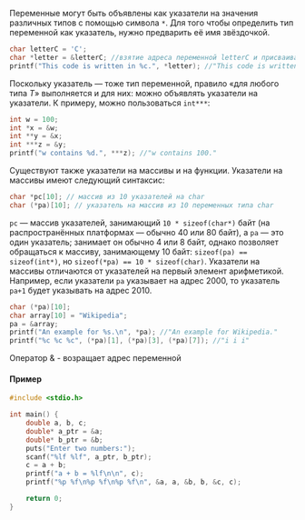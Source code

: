 Переменные могут быть объявлены как указатели на значения различных типов с помощью символа `*`. Для того чтобы определить тип переменной как указатель, нужно предварить её имя звёздочкой.

```c
char letterC = 'C';
char *letter = &letterC; //взятие адреса переменной letterC и присваивание в переменную letter
printf("This code is written in %c.", *letter); //"This code is written in C."

```
Поскольку указатель — тоже тип переменной, правило «для любого типа _T_» выполняется и для них: можно объявлять указатели на указатели. К примеру, можно пользоваться `int***`:

```c
int w = 100;
int *x = &w;
int **y = &x;
int ***z = &y;
printf("w contains %d.", ***z); //"w contains 100."
```

Существуют также указатели на массивы и на функции. Указатели на массивы имеют следующий синтаксис:

```c
char *pc[10]; // массив из 10 указателей на char
char (*pa)[10]; // указатель на массив из 10 переменных типа char
```

`pc` — массив указателей, занимающий `10 * sizeof(char*)` байт (на распространённых платформах — обычно 40 или 80 байт), а `pa` — это один указатель; занимает он обычно 4 или 8 байт, однако позволяет обращаться к массиву, занимающему 10 байт: `sizeof(pa) == sizeof(int*)`, но `sizeof(*pa) == 10 * sizeof(char)`. Указатели на массивы отличаются от указателей на первый элемент арифметикой. Например, если указатели `pa` указывает на адрес 2000, то указатель `pa+1` будет указывать на адрес 2010.

```c
char (*pa)[10];
char array[10] = "Wikipedia";
pa = &array;
printf("An example for %s.\n", *pa); //"An example for Wikipedia."
printf("%c %c %c", (*pa)[1], (*pa)[3], (*pa)[7]); //"i i i"

```
Оператор & - возращает адрес переменной 
#### Пример

```c
#include <stdio.h>

int main() {
    double a, b, c;
    double* a_ptr = &a;
    double* b_ptr = &b;
    puts("Enter two numbers:");
    scanf("%lf %lf", a_ptr, b_ptr);
    c = a + b;
    printf("a + b = %lf\n\n", c);
    printf("%p %f\n%p %f\n%p %f\n", &a, a, &b, b, &c, c);

    return 0;
}
```

